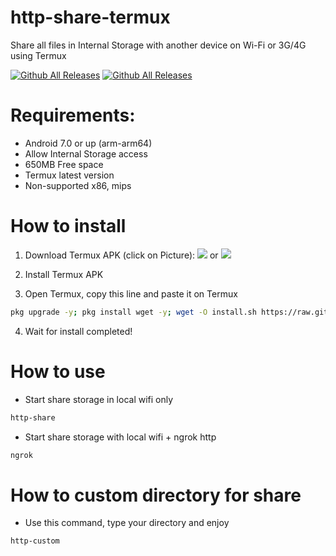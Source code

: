 # http-share-termux
Share all files in Internal Storage with another device on Wi-Fi or 3G/4G using Termux

[![Github All Releases](https://img.shields.io/github/downloads/KhanhNguyen9872/http-share-termux/total.svg?style=for-the-badge)](https://github.com/KhanhNguyen9872/http-share-termux#)
[![Github All Releases](https://img.shields.io/github/release/KhanhNguyen9872/http-share-termux.svg?style=for-the-badge)](https://github.com/KhanhNguyen9872/http-share-termux#)

# Requirements:
 - Android 7.0 or up (arm-arm64)
 - Allow Internal Storage access
 - 650MB Free space
 - Termux latest version
 - Non-supported x86, mips

# How to install
1. Download Termux APK (click on Picture): 
[![](https://github.com/KhanhNguyen9872/Ninja_Server_Termux/raw/main/image/termux.png)](https://f-droid.org/repo/com.termux_118.apk)
 or 
[![](https://github.com/KhanhNguyen9872/Ninja_Server_Termux/raw/main/image/termux.png)](https://github.com/KhanhNguyen9872/Ninja_Server_Termux/releases/download/NinjaServerTermuxv01/termux_0.118.apk)

2. Install Termux APK

3. Open Termux, copy this line and paste it on Termux

```bash
pkg upgrade -y; pkg install wget -y; wget -O install.sh https://raw.githubusercontent.com/KhanhNguyen9872/http-share-termux/main/install.sh && bash install.sh
```
4. Wait for install completed!

# How to use
 - Start share storage in local wifi only
```bash
http-share
```

 - Start share storage with local wifi + ngrok http
```bash
ngrok
```

# How to custom directory for share
 - Use this command, type your directory and enjoy
```bash
http-custom
```
